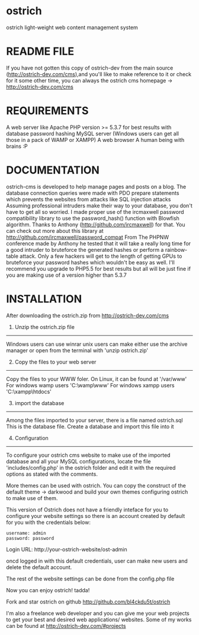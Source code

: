 ostrich
=======

ostrich light-weight web content management system

README FILE
=========================================================
If you have not gotten this copy of ostrich-dev from the main 
source (http://ostrich-dev.com/cms),and you'll like to make
reference to it or check for it some other time, you can always the
ostrich cms homepage -> http://ostrich-dev.com/cms

REQUIREMENTS
==========================================================

A web server like Apache
PHP version >= 5.3.7 for best results with database password hashing
MySQL server
(Windows users can get all those in a pack of WAMP or XAMPP)
A web browser
A human being with brains :P


DOCUMENTATION
====================================================================

ostrich-cms is developed to help manage pages and posts on a blog.
The database connection queries were made with PDO prepare statements
which prevents the websites from attacks like SQL injection attacks
Assuming professional intruders make their way to your database,
you don't have to get all so worried. I made proper use of the
ircmaxwell password compatibility library to use the password_hash()
function with Blowfish algorithm. 
Thanks to Anthony (http://github.com/ircmaxwell) for that. You can
check out more about this library at 
http://github.com/ircmaxwell/password_compat
From The PHPNW conference made by Anthony he tested that it will
take a really long time for a good intruder to bruteforce the
generated hashes or perform a rainbow-table attack. Only a few
hackers will get to the length of getting GPUs to bruteforce your
password hashes which wouldn't be easy as well.
I'll recommend you upgrade to PHP5.5 for best results but all will
be just fine if you are making use of a version higher than 5.3.7

INSTALLATION
====================================================================

After downloading the ostrich.zip from http://ostrich-dev.com/cms
1. Unzip the ostrich.zip file 
-----------------------------
Windows users can use winrar
unix users can make either use the archive manager or open from the
terminal with 'unzip ostrich.zip'

2. Copy the files to your web server
---------------------------------------------------------------
Copy the files to your WWW foler.
On Linux, it can be found at '/var/www'
For windows wamp users 'C:\wamp\www'
For windows xampp users 'C:\xampp\htdocs'

3. import the database
---------------------------------------
Among the files imported to your server, there is a file named ostrich.sql
This is the database file. Create a database and import this file into it

4. Configuration
--------------------------------------------
To configure your ostrich cms website to make use of the imported database and all
your MySQL configurations, locate the file 'includes/config.php' in the ostrich
folder and edit it with the required options as stated with the comments.

More themes can be used with ostrich. You can copy the construct of the
default theme -> darkwood and build your own themes configuring ostrich to make use
of them.

This version of Ostrich does not have a friendly inteface for you to configure
your website settings so there is an account created by default for you with the
credentials below:

	username: admin
	password: password

Login URL: http://your-ostrich-website/ost-admin

oncd logged in with this default credentials, user can make new users and delete
the default account.

The rest of the website settings can be done from the config.php file

Now you can enjoy ostrich! tadda! 

Fork and star ostrich on github
http://github.com/bl4ckdu5t/ostrich

I'm also a freelance web developer and you can give me your web projects to get
your best and desired web applications/ websites.
Some of my works can be found at http://ostrich-dev.com/#projects
